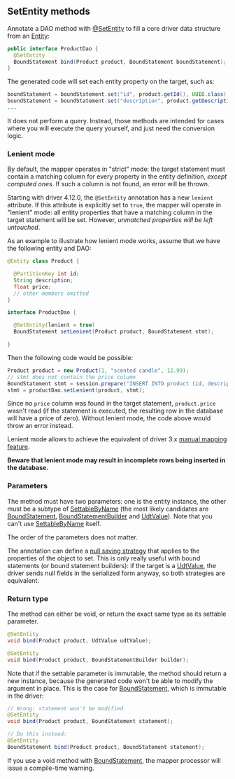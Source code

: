 <!--
Licensed to the Apache Software Foundation (ASF) under one
or more contributor license agreements.  See the NOTICE file
distributed with this work for additional information
regarding copyright ownership.  The ASF licenses this file
to you under the Apache License, Version 2.0 (the
"License"); you may not use this file except in compliance
with the License.  You may obtain a copy of the License at

  http://www.apache.org/licenses/LICENSE-2.0

Unless required by applicable law or agreed to in writing,
software distributed under the License is distributed on an
"AS IS" BASIS, WITHOUT WARRANTIES OR CONDITIONS OF ANY
KIND, either express or implied.  See the License for the
specific language governing permissions and limitations
under the License.
-->

## SetEntity methods

Annotate a DAO method with [@SetEntity] to fill a core driver data structure from an
[Entity](../../entities):

```java
public interface ProductDao {
  @SetEntity
  BoundStatement bind(Product product, BoundStatement boundStatement);
}
```

The generated code will set each entity property on the target, such as:

```java
boundStatement = boundStatement.set("id", product.getId(), UUID.class);
boundStatement = boundStatement.set("description", product.getDescription(), String.class);
...
```

It does not perform a query. Instead, those methods are intended for cases where you will execute
the query yourself, and just need the conversion logic.

### Lenient mode

By default, the mapper operates in "strict" mode: the target statement must contain a matching
column for every property in the entity definition, *except computed ones*. If such a column is not
found, an error will be thrown.

Starting with driver 4.12.0, the `@SetEntity` annotation has a new `lenient` attribute. If this
attribute is explicitly set to `true`, the mapper will operate in "lenient" mode: all entity
properties that have a matching column in the target statement will be set. However, *unmatched
properties will be left untouched*.

As an example to illustrate how lenient mode works, assume that we have the following entity and
DAO:

```java
@Entity class Product {

  @PartitionKey int id;
  String description;
  float price;
  // other members omitted
}

interface ProductDao {

  @SetEntity(lenient = true)
  BoundStatement setLenient(Product product, BoundStatement stmt);

}
```

Then the following code would be possible:

```java
Product product = new Product(1, "scented candle", 12.99);
// stmt does not contain the price column
BoundStatement stmt = session.prepare("INSERT INTO product (id, description) VALUES (?, ?)").bind();
stmt = productDao.setLenient(product, stmt);
```

Since no `price` column was found in the target statement, `product.price` wasn't read (if the
statement is executed, the resulting row in the database will have a price of zero). Without lenient
mode, the code above would throw an error instead.

Lenient mode allows to achieve the equivalent of driver 3.x [manual mapping
feature](https://docs.datastax.com/en/developer/java-driver/3.10/manual/object_mapper/using/#manual-mapping).

**Beware that lenient mode may result in incomplete rows being inserted in the database.**

### Parameters

The method must have two parameters: one is the entity instance, the other must be a subtype of
[SettableByName] \(the most likely candidates are [BoundStatement], [BoundStatementBuilder] and
[UdtValue]). Note that you can't use [SettableByName] itself.

The order of the parameters does not matter.

The annotation can define a [null saving strategy](../null_saving/) that applies to the properties
of the object to set. This is only really useful with bound statements (or bound statement
builders): if the target is a [UdtValue], the driver sends null fields in the serialized form
anyway, so both strategies are equivalent.

### Return type

The method can either be void, or return the exact same type as its settable parameter.

```java
@SetEntity
void bind(Product product, UdtValue udtValue);

@SetEntity
void bind(Product product, BoundStatementBuilder builder);
```

Note that if the settable parameter is immutable, the method should return a new instance, because
the generated code won't be able to modify the argument in place. This is the case for
[BoundStatement], which is immutable in the driver:

```java
// Wrong: statement won't be modified
@SetEntity
void bind(Product product, BoundStatement statement);

// Do this instead:
@SetEntity
BoundStatement bind(Product product, BoundStatement statement);
```

If you use a void method with [BoundStatement], the mapper processor will issue a compile-time
warning.

[@SetEntity]:            https://docs.datastax.com/en/drivers/java/4.12/com/datastax/oss/driver/api/mapper/annotations/SetEntity.html
[BoundStatement]:        https://docs.datastax.com/en/drivers/java/4.12/com/datastax/oss/driver/api/core/cql/BoundStatement.html
[BoundStatementBuilder]: https://docs.datastax.com/en/drivers/java/4.12/com/datastax/oss/driver/api/core/cql/BoundStatementBuilder.html
[SettableByName]:        https://docs.datastax.com/en/drivers/java/4.12/com/datastax/oss/driver/api/core/data/SettableByName.html
[UdtValue]:              https://docs.datastax.com/en/drivers/java/4.12/com/datastax/oss/driver/api/core/data/UdtValue.html
